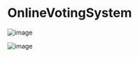 # OnlineVotingSystem
![image](https://github.com/Asrorbek-Abrorov/OnlineVotingSystem/assets/138248626/d6135839-fd09-4676-a3b5-598fd3e79bdc)

![image](https://github.com/Asrorbek-Abrorov/OnlineVotingSystem/assets/138248626/94f09c0a-b9c0-4753-9d55-10eebaff31bb)
